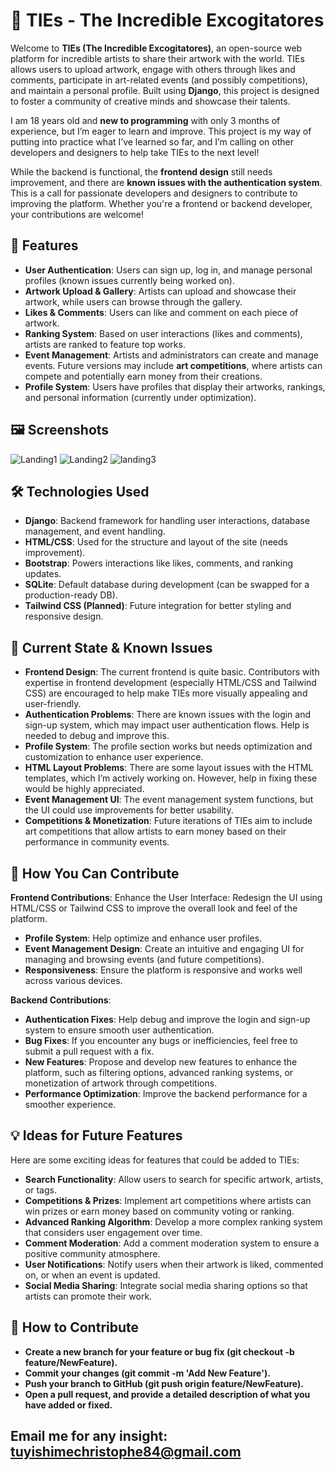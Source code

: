 # 🎨 TIEs - The Incredible Excogitatores

Welcome to **TIEs (The Incredible Excogitatores)**, an open-source web platform for incredible artists to share their artwork with the world. TIEs allows users to upload artwork, engage with others through likes and comments, participate in art-related events (and possibly competitions), and maintain a personal profile. Built using **Django**, this project is designed to foster a community of creative minds and showcase their talents.

I am 18 years old and **new to programming** with only 3 months of experience, but I’m eager to learn and improve. This project is my way of putting into practice what I’ve learned so far, and I’m calling on other developers and designers to help take TIEs to the next level! 

While the backend is functional, the **frontend design** still needs improvement, and there are **known issues with the authentication system**. This is a call for passionate developers and designers to contribute to improving the platform. Whether you're a frontend or backend developer, your contributions are welcome!

## 🚀 Features

- **User Authentication**: Users can sign up, log in, and manage personal profiles (known issues currently being worked on).
- **Artwork Upload & Gallery**: Artists can upload and showcase their artwork, while users can browse through the gallery.
- **Likes & Comments**: Users can like and comment on each piece of artwork.
- **Ranking System**: Based on user interactions (likes and comments), artists are ranked to feature top works.
- **Event Management**: Artists and administrators can create and manage events. Future versions may include **art competitions**, where artists can compete and potentially earn money from their creations.
- **Profile System**: Users have profiles that display their artworks, rankings, and personal information (currently under optimization).

## 🖼️ Screenshots 

![Landing1](https://github.com/user-attachments/assets/e40d01fe-26d7-48aa-812f-0f4127e6948e)
![Landing2](https://github.com/user-attachments/assets/eefdc02c-9a79-4e44-85a6-4f8b40878107)
![landing3](https://github.com/user-attachments/assets/84933237-8e6c-4d89-a41d-e5b54e1e5a88)


## 🛠️ Technologies Used
- **Django**: Backend framework for handling user interactions, database management, and event handling.
- **HTML/CSS**: Used for the structure and layout of the site (needs improvement).
- **Bootstrap**: Powers interactions like likes, comments, and ranking updates.
- **SQLite**: Default database during development (can be swapped for a production-ready DB).
- **Tailwind CSS (Planned)**: Future integration for better styling and responsive design.


## 📝 Current State & Known Issues
- **Frontend Design**: The current frontend is quite basic. Contributors with expertise in frontend development (especially HTML/CSS and Tailwind CSS) are encouraged to help make TIEs more visually appealing and user-friendly.
- **Authentication Problems**: There are known issues with the login and sign-up system, which may impact user authentication flows. Help is needed to debug and improve this.
- **Profile System**: The profile section works but needs optimization and customization to enhance user experience.
- **HTML Layout Problems**: There are some layout issues with the HTML templates, which I’m actively working on. However, help in fixing these would be highly appreciated.
- **Event Management UI**: The event management system functions, but the UI could use improvements for better usability.
- **Competitions & Monetization**: Future iterations of TIEs aim to include art competitions that allow artists to earn money based on their performance in community events.

## 🌟 How You Can Contribute
 **Frontend Contributions**:
Enhance the User Interface: Redesign the UI using HTML/CSS or Tailwind CSS to improve the overall look and feel of the platform.
- **Profile System**: Help optimize and enhance user profiles.
- **Event Management Design**: Create an intuitive and engaging UI for managing and browsing events (and future competitions).
- **Responsiveness**: Ensure the platform is responsive and works well across various devices.

 **Backend Contributions**:
- **Authentication Fixes**: Help debug and improve the login and sign-up system to ensure smooth user authentication.
- **Bug Fixes**: If you encounter any bugs or inefficiencies, feel free to submit a pull request with a fix.
- **New Features**: Propose and develop new features to enhance the platform, such as filtering options, advanced ranking systems, or monetization of artwork through competitions.
- **Performance Optimization**: Improve the backend performance for a smoother experience.

 ## 💡 Ideas for Future Features
Here are some exciting ideas for features that could be added to TIEs:

- **Search Functionality**: Allow users to search for specific artwork, artists, or tags.
- **Competitions & Prizes**: Implement art competitions where artists can win prizes or earn money based on community voting or ranking.
- **Advanced Ranking Algorithm**: Develop a more complex ranking system that considers user engagement over time.
- **Comment Moderation**: Add a comment moderation system to ensure a positive community atmosphere.
- **User Notifications**: Notify users when their artwork is liked, commented on, or when an event is updated.
- **Social Media Sharing**: Integrate social media sharing options so that artists can promote their work.
  
 ## 🤝 How to Contribute
- **Create a new branch for your feature or bug fix (git checkout -b feature/NewFeature).**
- **Commit your changes (git commit -m 'Add New Feature').**
- **Push your branch to GitHub (git push origin feature/NewFeature).**
- **Open a pull request, and provide a detailed description of what you have added or fixed.**

## Email me for any insight: tuyishimechristophe84@gmail.com
